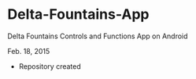 # Delta-Fountains-App
Delta Fountains Controls and Functions App on Android

Feb. 18, 2015
 - Repository created
